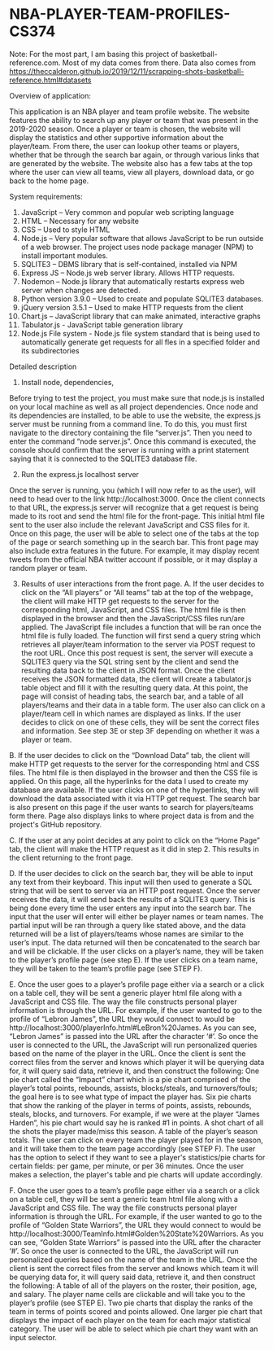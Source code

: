 # NBA-PLAYER-TEAM-PROFILES-CS374

Note: For the most part, I am basing this project of basketball-reference.com. Most of my data comes from there. 
Data also comes from https://theccalderon.github.io/2019/12/11/scrapping-shots-basketball-reference.html#datasets

Overview of application:

This application is an NBA player and team profile website. The website features the ability to search up any player or team that was present in the 2019-2020 season. Once a player or team is chosen, the website will display the statistics and other supportive information about the player/team. From there, the user can lookup other teams or players, whether that be through the search bar again, or through various links that are generated by the website. The website also has a few tabs at the top where the user can view all teams, view all players, download data, or go back to the home page. 

System requirements:
1.	JavaScript – Very common and popular web scripting language
2.	HTML – Necessary for any website
3.	CSS – Used to style HTML
4.	Node.js – Very popular software that allows JavaScript to be run outside of a web browser. The project uses node package manager (NPM) to install important modules.
5.	SQLITE3 – DBMS library that is self-contained, installed via NPM
6.	Express JS – Node.js web server library. Allows HTTP requests.
7.	Nodemon – Node.js library that automatically restarts express web server when changes are detected.
8.	Python version 3.9.0 – Used to create and populate SQLITE3 databases.
9.	jQuery version 3.5.1 – Used to make HTTP requests from the client 
10.	Chart.js – JavaScript library that can make animated, interactive graphs
11.	Tabulator.js - JavaScript table generation library
12. Node.js File system - Node.js file system standard that is being used to automatically generate get requests for all fles in a specified folder and its subdirectories

Detailed description

1. Install node, dependencies,

Before trying to test the project, you must make sure that node.js is installed on your local machine as well as all project dependencies. Once node and its dependencies are installed, to be able to use the website, the express.js server must be running from a command line. To do this, you must first navigate to the directory containing the file “server.js”. Then you need to enter the command “node server.js”. Once this command is executed, the console should confirm that the server is running with a print statement saying that it is connected to the SQLITE3 database file.

2. Run the express.js localhost server

Once the server is running, you (which I will now refer to as the user), will need to head over to the link http://localhost:3000. Once the client connects to that URL, the express.js server will recognize that a get request is being made to its root and send the html file for the front-page. This initial html file sent to the user also include the relevant JavaScript and CSS files for it.
Once on this page, the user will be able to select one of the tabs at the top of the page or search something up in the search bar. This front page may also include extra features in the future. For example, it may display recent tweets from the official NBA twitter account if possible, or it may display a random player or team. 

3. Results of user interactions from the front page.
A. 
If the user decides to click on the “All players” or “All teams” tab at the top of the webpage, the client will make HTTP get requests to the server for the corresponding html, JavaScript, and CSS files. The html file is then displayed in the browser and then the JavaScript/CSS files run/are applied. The JavaScript file includes a function that will be ran once the html file is fully loaded. The function will first send a query string which retrieves all player/team information to the server via POST request to the root URL. Once this post request is sent, the server will execute a SQLITE3 query via the SQL string sent by the client and send the resulting data back to the client in JSON format. Once the client receives the JSON formatted data, the client will create a tabulator.js table object and fill it with the resulting query data. 
At this point, the page will consist of heading tabs, the search bar, and a table of all players/teams and their data in a table form. The user also can click on a player/team cell in which names are displayed as links. If the user decides to click on one of these cells, they will be sent the correct files and information. See step 3E or step 3F depending on whether it was a player or team.

B.
If the user decides to click on the “Download Data” tab, the client will make HTTP get requests to the server for the corresponding html and CSS files. The html file is then displayed in the browser and then the CSS file is applied. On this page, all the hyperlinks for the data I used to create my database are available. If the user clicks on one of the hyperlinks, they will download the data associated with it via HTTP get request. The search bar is also present on this page if the user wants to search for players/teams form there. Page also displays links to where project data is from and the project's GitHub repository.

C. If the user at any point decides at any point to click on the “Home Page” tab, the client will make the HTTP request as it did in step 2. This results in the client returning to the front page. 



D. If the user decides to click on the search bar, they will be able to input any text from their keyboard. This input will then used to generate a SQL string that will be sent to server via an HTTP post request. Once the server receives the data, it will send back the results of a SQLITE3 query. This is being done every time the user enters any input into the search bar. The input that the user will enter will either be player names or team names. The partial input will be ran through a query like stated above, and the data returned will be a list of players/teams whose names are similar to the user’s input. The data returned will then be concatenated to the search bar and will be clickable. If the user clicks on a player’s name, they will be taken to the player’s profile page (see step E). If the user clicks on a team name, they will be taken to the team’s profile page (see STEP F).

E. Once the user goes to a player’s profile page either via a search or a click on a table cell, they will be sent a generic player html file along with a JavaScript and CSS file. The way the file constructs personal player information is through the URL. For example, if the user wanted to go to the profile of “Lebron James”, the URL they would connect to would be http://localhost:3000/playerInfo.html#LeBron%20James. As you can see, “Lebron James” is passed into the URL after the character ‘#’. So once the user is connected to the URL, the JavaScript will run personalized queries based on the name of the player in the URL. Once the client is sent the correct files from the server and knows which player it will be querying data for, it will query said data, retrieve it, and then construct the following: One pie chart called the “Impact” chart which is a pie chart comprised of the player’s total points, rebounds, assists, blocks/steals, and turnovers/fouls; the goal here is to see what type of impact the player has. Six pie charts that show the ranking of the player in terms of points, assists, rebounds, steals, blocks, and turnovers. For example, if we were at the player “James Harden”, his pie chart would say he is ranked #1 in points. A shot chart of all the shots the player made/miss this season. A table of the player’s season totals. The user can click on every team the player played for in the season, and it will take them to the team page accordingly (see STEP F). The user has the option to select if they want to see a player's statistics/pie charts for certain fields: per game, per minute, or per 36 minutes. Once the user makes a selection, the player's table and pie charts will update accordingly.

F. Once the user goes to a team’s profile page either via a search or a click on a table cell, they will be sent a generic team html file along with a JavaScript and CSS file. The way the file constructs personal player information is through the URL. For example, if the user wanted to go to the profile of “Golden State Warriors”, the URL they would connect to would be http://localhost:3000/TeamInfo.html#Golden%20State%20Warriors. As you can see, “Golden State Warriors” is passed into the URL after the character ‘#’. So once the user is connected to the URL, the JavaScript will run personalized queries based on the name of the team in the URL. Once the client is sent the correct files from the server and knows which team it will be querying data for, it will query said data, retrieve it, and then construct the following: A table of all of the players on the roster, their position, age, and salary. The player name cells are clickable and will take you to the player’s profile (see STEP E). Two pie charts that display the ranks of the team in terms of points scored and points allowed. One larger pie chart that displays the impact of each player on the team for each major statistical category. The user will be able to select which pie chart they want with an input selector. 


